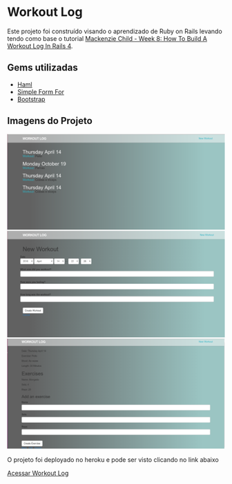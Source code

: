 # Workout Log

Este projeto foi construído visando o aprendizado de Ruby on Rails levando tendo como base o tutorial [Mackenzie Child - Week 8: How To Build A Workout Log In Rails 4](https://mackenziechild.me/12-in-12/8/).

## Gems utilizadas
- [Haml](http://haml.info/)
- [Simple Form For](https://github.com/plataformatec/simple_form)
- [Bootstrap](https://github.com/twbs/bootstrap-sass)

## Imagens do Projeto
![Image01](https://github.com/acnjr2010/workout_log/blob/master/app/assets/images/001.png)
![Image02](https://github.com/acnjr2010/workout_log/blob/master/app/assets/images/002.png)
![Image03](https://github.com/acnjr2010/workout_log/blob/master/app/assets/images/003.png)

O projeto foi deployado no heroku e pode ser visto clicando no link abaixo

[Acessar Workout Log](https://glacial-springs-54237.herokuapp.com/)

